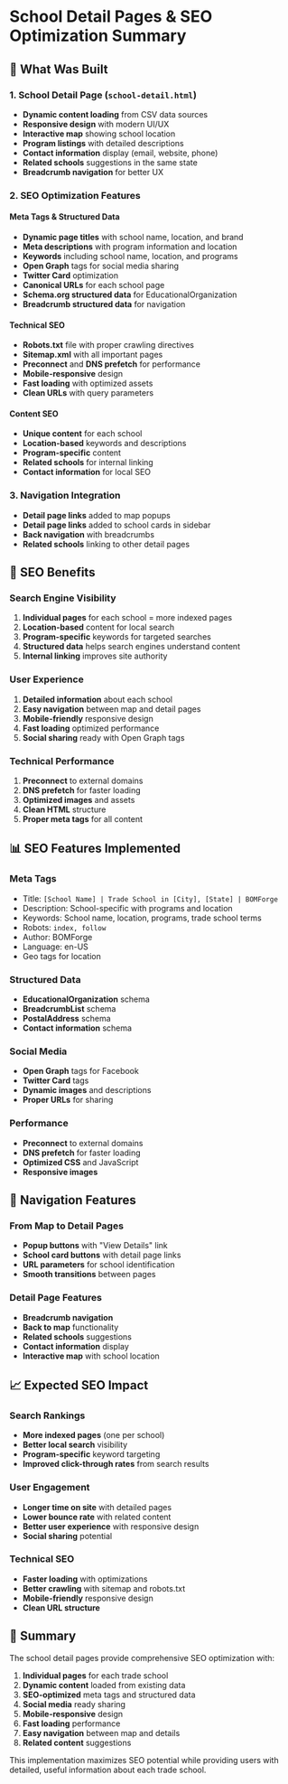 # School Detail Pages & SEO Optimization Summary

## 🎯 What Was Built

### 1. School Detail Page (`school-detail.html`)
- **Dynamic content loading** from CSV data sources
- **Responsive design** with modern UI/UX
- **Interactive map** showing school location
- **Program listings** with detailed descriptions
- **Contact information** display (email, website, phone)
- **Related schools** suggestions in the same state
- **Breadcrumb navigation** for better UX

### 2. SEO Optimization Features

#### Meta Tags & Structured Data
- **Dynamic page titles** with school name, location, and brand
- **Meta descriptions** with program information and location
- **Keywords** including school name, location, and programs
- **Open Graph** tags for social media sharing
- **Twitter Card** optimization
- **Canonical URLs** for each school page
- **Schema.org structured data** for EducationalOrganization
- **Breadcrumb structured data** for navigation

#### Technical SEO
- **Robots.txt** file with proper crawling directives
- **Sitemap.xml** with all important pages
- **Preconnect** and **DNS prefetch** for performance
- **Mobile-responsive** design
- **Fast loading** with optimized assets
- **Clean URLs** with query parameters

#### Content SEO
- **Unique content** for each school
- **Location-based** keywords and descriptions
- **Program-specific** content
- **Related schools** for internal linking
- **Contact information** for local SEO

### 3. Navigation Integration
- **Detail page links** added to map popups
- **Detail page links** added to school cards in sidebar
- **Back navigation** with breadcrumbs
- **Related schools** linking to other detail pages

## 🚀 SEO Benefits

### Search Engine Visibility
1. **Individual pages** for each school = more indexed pages
2. **Location-based** content for local search
3. **Program-specific** keywords for targeted searches
4. **Structured data** helps search engines understand content
5. **Internal linking** improves site authority

### User Experience
1. **Detailed information** about each school
2. **Easy navigation** between map and detail pages
3. **Mobile-friendly** responsive design
4. **Fast loading** optimized performance
5. **Social sharing** ready with Open Graph tags

### Technical Performance
1. **Preconnect** to external domains
2. **DNS prefetch** for faster loading
3. **Optimized images** and assets
4. **Clean HTML** structure
5. **Proper meta tags** for all content

## 📊 SEO Features Implemented

### Meta Tags
- Title: `[School Name] | Trade School in [City], [State] | BOMForge`
- Description: School-specific with programs and location
- Keywords: School name, location, programs, trade school terms
- Robots: `index, follow`
- Author: BOMForge
- Language: en-US
- Geo tags for location

### Structured Data
- **EducationalOrganization** schema
- **BreadcrumbList** schema
- **PostalAddress** schema
- **Contact information** schema

### Social Media
- **Open Graph** tags for Facebook
- **Twitter Card** tags
- **Dynamic images** and descriptions
- **Proper URLs** for sharing

### Performance
- **Preconnect** to external domains
- **DNS prefetch** for faster loading
- **Optimized CSS** and JavaScript
- **Responsive images**

## 🔗 Navigation Features

### From Map to Detail Pages
- **Popup buttons** with "View Details" link
- **School card buttons** with detail page links
- **URL parameters** for school identification
- **Smooth transitions** between pages

### Detail Page Features
- **Breadcrumb navigation**
- **Back to map** functionality
- **Related schools** suggestions
- **Contact information** display
- **Interactive map** with school location

## 📈 Expected SEO Impact

### Search Rankings
- **More indexed pages** (one per school)
- **Better local search** visibility
- **Program-specific** keyword targeting
- **Improved click-through rates** from search results

### User Engagement
- **Longer time on site** with detailed pages
- **Lower bounce rate** with related content
- **Better user experience** with responsive design
- **Social sharing** potential

### Technical SEO
- **Faster loading** with optimizations
- **Better crawling** with sitemap and robots.txt
- **Mobile-friendly** responsive design
- **Clean URL structure**

## 🎉 Summary

The school detail pages provide comprehensive SEO optimization with:

1. **Individual pages** for each trade school
2. **Dynamic content** loaded from existing data
3. **SEO-optimized** meta tags and structured data
4. **Social media** ready sharing
5. **Mobile-responsive** design
6. **Fast loading** performance
7. **Easy navigation** between map and details
8. **Related content** suggestions

This implementation maximizes SEO potential while providing users with detailed, useful information about each trade school.

